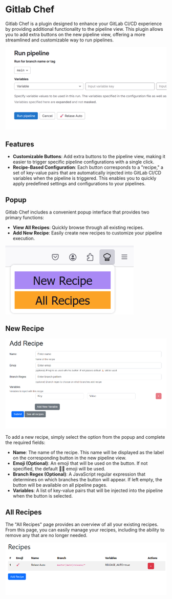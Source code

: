 # Gitlab Chef

Gitlab Chef is a plugin designed to enhance your GitLab CI/CD experience by providing additional functionality to the pipeline view. This plugin allows you to add extra buttons on the new pipeline view, offering a more streamlined and customizable way to run pipelines.

![Run Pipeline.png](docs/run_pipeline.png)

## Features

 - **Customizable Buttons**: Add extra buttons to the pipeline view, making it easier to trigger specific pipeline configurations with a single click.
 - **Recipe-Based Configuration**: Each button corresponds to a "recipe," a set of key-value pairs that are automatically injected into GitLab CI/CD variables when the pipeline is triggered. This enables you to quickly apply predefined settings and configurations to your pipelines.

## Popup

Gitlab Chef includes a convenient popup interface that provides two primary functions:

 - **View All Recipes**: Quickly browse through all existing recipes.
 - **Add New Recipe**: Easily create new recipes to customize your pipeline execution.

![Popup](docs/popup.png)

## New Recipe 

![New Recipe](docs/new_recipe.png)

To add a new recipe, simply select the option from the popup and complete the required fields:

 - **Name**: The name of the recipe. This name will be displayed as the label on the corresponding button in the new pipeline view.
 - **Emoji (Optional)**: An emoji that will be used on the button. If not specified, the default 👨‍🍳 emoji will be used.
 - **Branch Regex (Optional)**: A JavaScript regular expression that determines on which branches the button will appear. If left empty, the button will be available on all pipeline pages.
 - **Variables**: A list of key-value pairs that will be injected into the pipeline when the button is selected.

## All Recipes

The "All Recipes" page provides an overview of all your existing recipes. From this page, you can easily manage your recipes, including the ability to remove any that are no longer needed.

![All Recipes](docs/all_recipes.png)
